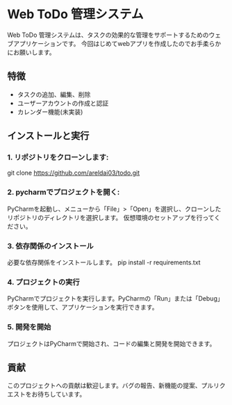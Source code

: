# Web ToDo 管理システム

Web ToDo 管理システムは、タスクの効果的な管理をサポートするためのウェブアプリケーションです。
今回はじめてwebアプリを作成したのでお手柔らかにお願いします。

## 特徴

- タスクの追加、編集、削除
- ユーザーアカウントの作成と認証
- カレンダー機能(未実装)

## インストールと実行

### 1. リポジトリをクローンします:
git clone https://github.com/areldai03/todo.git

### 2. pycharmでプロジェクトを開く:
PyCharmを起動し、メニューから「File」>「Open」を選択し、クローンしたリポジトリのディレクトリを選択します。
仮想環境のセットアップを行ってください。

### 3. 依存関係のインストール
必要な依存関係をインストールします。
pip install -r requirements.txt

### 4. プロジェクトの実行

PyCharmでプロジェクトを実行します。PyCharmの「Run」または「Debug」ボタンを使用して、アプリケーションを実行できます。

### 5. 開発を開始

プロジェクトはPyCharmで開始され、コードの編集と開発を開始できます。

## 貢献

このプロジェクトへの貢献は歓迎します。バグの報告、新機能の提案、プルリクエストをお待ちしています。
